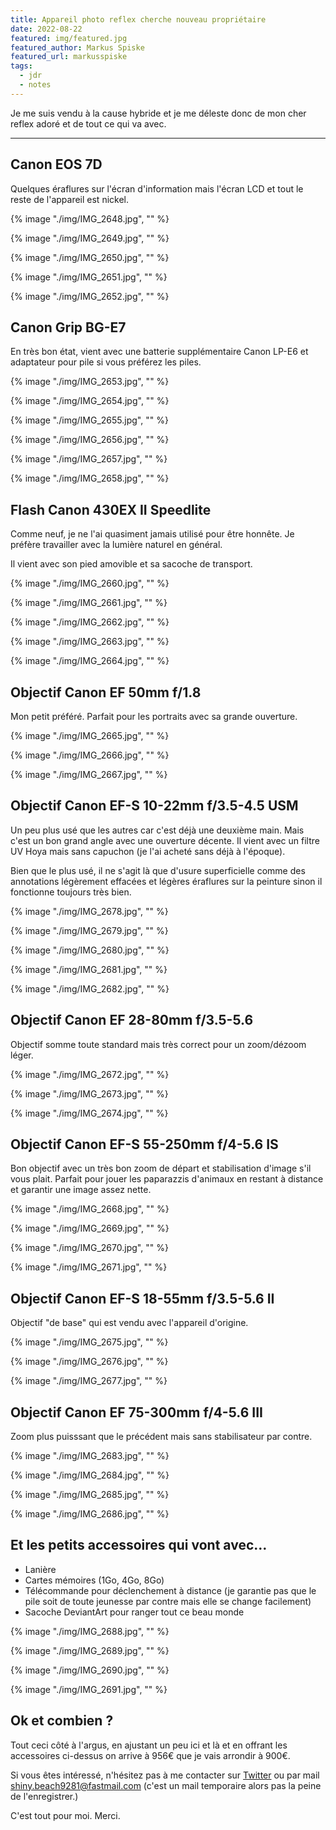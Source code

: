 ```yaml
---
title: Appareil photo reflex cherche nouveau propriétaire
date: 2022-08-22
featured: img/featured.jpg
featured_author: Markus Spiske
featured_url: markusspiske
tags:
  - jdr
  - notes
---
```


Je me suis vendu à la cause hybride et je me déleste donc de mon cher reflex adoré et de tout ce qui va avec.

---

## Canon EOS 7D

Quelques éraflures sur l'écran d'information mais l'écran LCD et tout le reste de l'appareil est nickel.

{% image "./img/IMG_2648.jpg", "" %}

{% image "./img/IMG_2649.jpg", "" %}

{% image "./img/IMG_2650.jpg", "" %}

{% image "./img/IMG_2651.jpg", "" %}

{% image "./img/IMG_2652.jpg", "" %}

## Canon Grip BG-E7

En très bon état, vient avec une batterie supplémentaire Canon LP-E6 et adaptateur pour pile si vous préférez les piles.

{% image "./img/IMG_2653.jpg", "" %}

{% image "./img/IMG_2654.jpg", "" %}

{% image "./img/IMG_2655.jpg", "" %}

{% image "./img/IMG_2656.jpg", "" %}

{% image "./img/IMG_2657.jpg", "" %}

{% image "./img/IMG_2658.jpg", "" %}

## Flash Canon 430EX II Speedlite

Comme neuf, je ne l'ai quasiment jamais utilisé pour être honnête. Je préfère travailler avec la lumière naturel en général.

Il vient avec son pied amovible et sa sacoche de transport.

{% image "./img/IMG_2660.jpg", "" %}

{% image "./img/IMG_2661.jpg", "" %}

{% image "./img/IMG_2662.jpg", "" %}

{% image "./img/IMG_2663.jpg", "" %}

{% image "./img/IMG_2664.jpg", "" %}

## Objectif Canon EF 50mm f/1.8

Mon petit préféré. Parfait pour les portraits avec sa grande ouverture.

{% image "./img/IMG_2665.jpg", "" %}

{% image "./img/IMG_2666.jpg", "" %}

{% image "./img/IMG_2667.jpg", "" %}

## Objectif Canon EF-S 10-22mm f/3.5-4.5 USM

Un peu plus usé que les autres car c'est déjà une deuxième main. Mais c'est un bon grand angle avec une ouverture décente. Il vient avec un filtre UV Hoya mais sans capuchon (je l'ai acheté sans déjà à l'époque).

Bien que le plus usé, il ne s'agit là que d'usure superficielle comme des annotations légèrement effacées et légères éraflures sur la peinture sinon il fonctionne toujours très bien.

{% image "./img/IMG_2678.jpg", "" %}

{% image "./img/IMG_2679.jpg", "" %}

{% image "./img/IMG_2680.jpg", "" %}

{% image "./img/IMG_2681.jpg", "" %}

{% image "./img/IMG_2682.jpg", "" %}

## Objectif Canon EF 28-80mm f/3.5-5.6

Objectif somme toute standard mais très correct pour un zoom/dézoom léger.

{% image "./img/IMG_2672.jpg", "" %}

{% image "./img/IMG_2673.jpg", "" %}

{% image "./img/IMG_2674.jpg", "" %}

## Objectif Canon EF-S 55-250mm f/4-5.6 IS

Bon objectif avec un très bon zoom de départ et stabilisation d'image s'il vous plait. Parfait pour jouer les paparazzis d'animaux en restant à distance et garantir une image assez nette.

{% image "./img/IMG_2668.jpg", "" %}

{% image "./img/IMG_2669.jpg", "" %}

{% image "./img/IMG_2670.jpg", "" %}

{% image "./img/IMG_2671.jpg", "" %}

## Objectif Canon EF-S 18-55mm f/3.5-5.6 II

Objectif "de base" qui est vendu avec l'appareil d'origine.

{% image "./img/IMG_2675.jpg", "" %}

{% image "./img/IMG_2676.jpg", "" %}

{% image "./img/IMG_2677.jpg", "" %}

## Objectif Canon EF 75-300mm f/4-5.6 III

Zoom plus puisssant que le précédent mais sans stabilisateur par contre.

{% image "./img/IMG_2683.jpg", "" %}

{% image "./img/IMG_2684.jpg", "" %}

{% image "./img/IMG_2685.jpg", "" %}

{% image "./img/IMG_2686.jpg", "" %}

## Et les petits accessoires qui vont avec…

- Lanière
- Cartes mémoires (1Go, 4Go, 8Go)
- Télécommande pour déclenchement à distance (je garantie pas que le pile soit de toute jeunesse par contre mais elle se change facilement)
- Sacoche DeviantArt pour ranger tout ce beau monde

{% image "./img/IMG_2688.jpg", "" %}

{% image "./img/IMG_2689.jpg", "" %}

{% image "./img/IMG_2690.jpg", "" %}

{% image "./img/IMG_2691.jpg", "" %}

## Ok et combien ?

Tout ceci côté à l'argus, en ajustant un peu ici et là et en offrant les accessoires ci-dessus on arrive à 956€ que je vais arrondir à 900€.

Si vous êtes intéressé, n'hésitez pas à me contacter sur [Twitter](https://twitter.com/GoOz) ou par mail [shiny.beach9281@fastmail.com](mailto:shiny.beach9281@fastmail.com) (c'est un mail temporaire alors pas la peine de l'enregistrer.)

C'est tout pour moi. Merci.
